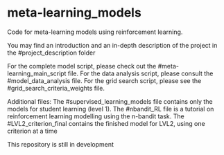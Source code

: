 # meta-learning_models
Code for meta-learning models using reinforcement learning. 

You may find an introduction and an in-depth description of the project in the #project_description folder

For the complete model script, please check out the #meta-learning_main_script file. 
For the data analysis script, please consult the #model_data_analysis file.
For the grid search script, please see the #grid_search_criteria_weights file.

Additional files:
The #supervised_learning_models file contains only the models for student learning (level 1).
The #nbandit_RL file is a tutorial on reinforcement learning modelling using the n-bandit task.
The #LVL2_criterion_final contains the finished model for LVL2, using one criterion at a time

This repository is still in development

